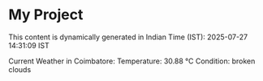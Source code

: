 # My Project

This content is dynamically generated in Indian Time (IST): 2025-07-27 14:31:09 IST


Current Weather in Coimbatore:
Temperature: 30.88 °C
Condition: broken clouds
